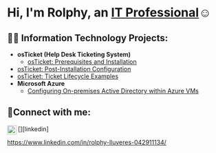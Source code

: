 <h1>Hi, I'm Rolphy, an <a href="https://www.linkedin.com/in/rolphy-lluveres-042911134/">IT Professional</a>☺</h1>

<h2>👨‍💻 Information Technology Projects:</h2>

- <b>osTicket (Help Desk Ticketing System)</b>
  - [osTicket: Prerequisites and Installation](https://github.com/RolfyLl/osticket-prereqs)
- [osTicket: Post-Installation Configuration](https://github.com/RolfyLl/post-install-config)
- [osTicket: Ticket Lifecycle Examples](https://github.com/RolfyLl/ticket-lifecycle)
- <b>Microsoft Azure</b>
  - [Configuring On-premises Active Directory within Azure VMs](https://github.com/RolfyLl/configure-ad)


<h2>🤳Connect with me:</h2>


[<img align="left" alt="https://www.linkedin.com/in/rolphy-lluveres-042911134/ | LinkedIn" width="22px" src="https://cdn.jsdelivr.net/npm/simple-icons@v3/icons/linkedin.svg" />][linkedin]


https://www.linkedin.com/in/rolphy-lluveres-042911134/
